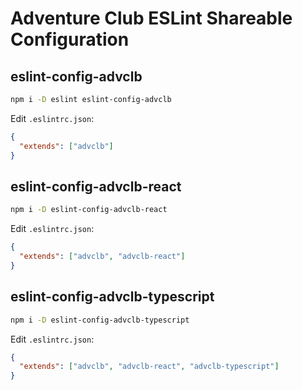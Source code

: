 # Adventure Club ESLint Shareable Configuration

## eslint-config-advclb

```bash
npm i -D eslint eslint-config-advclb
```

Edit `.eslintrc.json`:

```json
{
  "extends": ["advclb"]
}
```

## eslint-config-advclb-react

```bash
npm i -D eslint-config-advclb-react
```

Edit `.eslintrc.json`:

```json
{
  "extends": ["advclb", "advclb-react"]
}
```

## eslint-config-advclb-typescript

```bash
npm i -D eslint-config-advclb-typescript
```

Edit `.eslintrc.json`:

```json
{
  "extends": ["advclb", "advclb-react", "advclb-typescript"]
}
```
